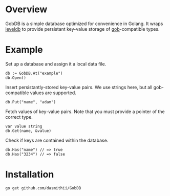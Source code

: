 # Overview
GobDB is a simple database optimized for convenience in Golang. It wraps [leveldb](https://github.com/basho/leveldb) to provide persistant key-value storage of [gob](http://golang.org/pkg/encoding/gob/)-compatible types.



# Example
Set up a database and assign it a local data file.
```
db := GobDB.At("example")
db.Open()
```

Insert persistantly-stored key-value pairs. We use strings
here, but all gob-compatible values are supported.
```
db.Put("name", "adam")
```

Fetch values of key-value pairs. Note that you must provide
a pointer of the correct type. 
```
var value string
db.Get(name, &value)
```

Check if keys are contained within the database.
```
db.Has("name") // => true
db.Has("3234") // => false
```



# Installation
```
go get github.com/dasmithii/GobDB
```
